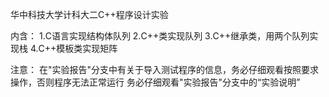 华中科技大学计科大二C++程序设计实验

内含：
1.C语言实现结构体队列
2.C++类实现队列
3.C++继承类，用两个队列实现栈
4.C++模板类实现矩阵

注意：
在"实验报告"分支中有关于导入测试程序的信息，务必仔细观看按照要求操作，否则程序无法正常运行
务必仔细观看"实验报告"分支中的“实验说明”
